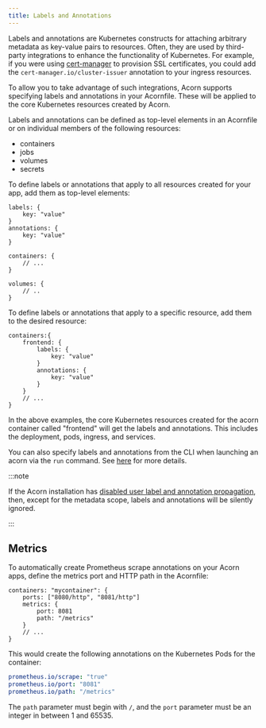 ```yaml
---
title: Labels and Annotations
---
```


Labels and annotations are Kubernetes constructs for attaching arbitrary metadata as key-value pairs to resources. Often, they are used by third-party integrations to enhance the functionality of Kubernetes. For example, if you were using [cert-manager](https://cert-manager.io/docs/) to provision SSL certificates, you could add the `cert-manager.io/cluster-issuer` annotation to your ingress resources.

To allow you to take advantage of such integrations, Acorn supports specifying labels and annotations in your Acornfile. These will be applied to the core Kubernetes resources created by Acorn.

Labels and annotations can be defined as top-level elements in an Acornfile or on individual members of the following resources:
- containers
- jobs
- volumes
- secrets

To define labels or annotations that apply to all resources created for your app, add them as top-level elements:
```acorn
labels: {
    key: "value"
}
annotations: {
    key: "value"
}

containers: {
    // ...
}

volumes: {
    // ..
}
```

To define labels or annotations that apply to a specific resource, add them to the desired resource:
```acorn
containers:{
    frontend: {
        labels: {
            key: "value"
        }
        annotations: {
            key: "value"
        }
    }
    // ...
}
```
In the above examples, the core Kubernetes resources created for the acorn container called "frontend" will get the labels and annotations. This includes the deployment, pods, ingress, and services.

You can also specify labels and annotations from the CLI when launching an acorn via the `run` command. See [here](50-running/20-labels.md) for more details.

:::note

If the Acorn installation has [disabled user label and annotation propagation](30-installation/02-options.md#ignoring-user-defined-labels-and-annotations), then, except for the metadata scope, labels and annotations will be silently ignored.

:::

## Metrics

To automatically create Prometheus scrape annotations on your Acorn apps, define the metrics port and HTTP path in the Acornfile:
```acorn
containers: "mycontainer": {
    ports: ["8080/http", "8081/http"]
    metrics: {
        port: 8081
        path: "/metrics"
    }
    // ...
}
```

This would create the following annotations on the Kubernetes Pods for the container:
```yaml
prometheus.io/scrape: "true"
prometheus.io/port: "8081"
prometheus.io/path: "/metrics"
```

The `path` parameter must begin with `/`, and the `port` parameter must be an integer in between 1 and 65535.
